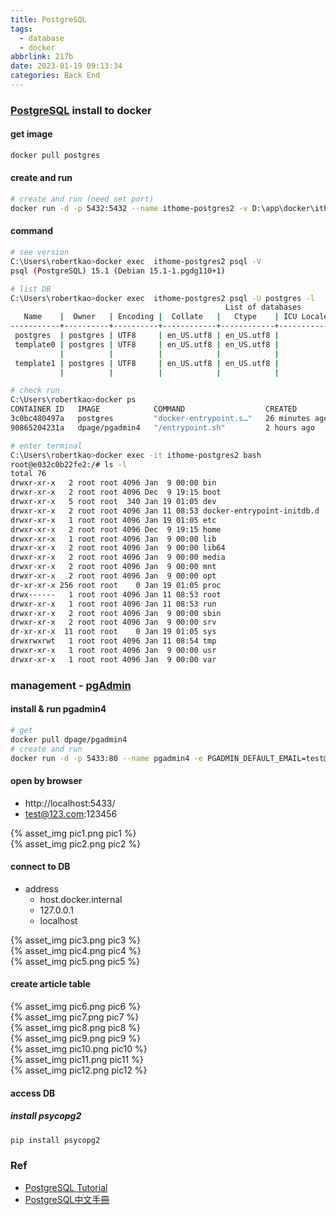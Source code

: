 ```yaml
---
title: PostgreSQL
tags:
  - database
  - docker
abbrlink: 217b
date: 2023-01-19 09:13:34
categories: Back End
---
```



### [PostgreSQL](https://hub.docker.com/_/postgres) install to docker
#### get image
``` bash
docker pull postgres
```

<!--more-->

#### create and run
``` bash
# create and run (need set port)
docker run -d -p 5432:5432 --name ithome-postgres2 -v D:\app\docker\ithome2\postgres:/var/lib/postgresql/data -e POSTGRES_PASSWORD=pg123456 postgres
```

#### command
``` bash
# see version
C:\Users\robertkao>docker exec  ithome-postgres2 psql -V
psql (PostgreSQL) 15.1 (Debian 15.1-1.pgdg110+1)

# list DB
C:\Users\robertkao>docker exec  ithome-postgres2 psql -U postgres -l
                                                List of databases
   Name    |  Owner   | Encoding |  Collate   |   Ctype    | ICU Locale | Locale Provider |   Access privileges
-----------+----------+----------+------------+------------+------------+-----------------+-----------------------
 postgres  | postgres | UTF8     | en_US.utf8 | en_US.utf8 |            | libc            |
 template0 | postgres | UTF8     | en_US.utf8 | en_US.utf8 |            | libc            | =c/postgres          +
           |          |          |            |            |            |                 | postgres=CTc/postgres
 template1 | postgres | UTF8     | en_US.utf8 | en_US.utf8 |            | libc            | =c/postgres          +
           |          |          |            |            |            |                 | postgres=CTc/postgres

# check run
C:\Users\robertkao>docker ps
CONTAINER ID   IMAGE            COMMAND                  CREATED          STATUS          PORTS                           NAMES
3c0bc480497a   postgres         "docker-entrypoint.s…"   26 minutes ago   Up 26 minutes   0.0.0.0:5432->5432/tcp          ithome-postgres2
90865204231a   dpage/pgadmin4   "/entrypoint.sh"         2 hours ago      Up 2 hours      443/tcp, 0.0.0.0:5433->80/tcp   pgadmin4

# enter terminal 
C:\Users\robertkao>docker exec -it ithome-postgres2 bash
root@e032c0b22fe2:/# ls -l
total 76
drwxr-xr-x   2 root root 4096 Jan  9 00:00 bin
drwxr-xr-x   2 root root 4096 Dec  9 19:15 boot
drwxr-xr-x   5 root root  340 Jan 19 01:05 dev
drwxr-xr-x   2 root root 4096 Jan 11 08:53 docker-entrypoint-initdb.d
drwxr-xr-x   1 root root 4096 Jan 19 01:05 etc
drwxr-xr-x   2 root root 4096 Dec  9 19:15 home
drwxr-xr-x   1 root root 4096 Jan  9 00:00 lib
drwxr-xr-x   2 root root 4096 Jan  9 00:00 lib64
drwxr-xr-x   2 root root 4096 Jan  9 00:00 media
drwxr-xr-x   2 root root 4096 Jan  9 00:00 mnt
drwxr-xr-x   2 root root 4096 Jan  9 00:00 opt
dr-xr-xr-x 256 root root    0 Jan 19 01:05 proc
drwx------   1 root root 4096 Jan 11 08:53 root
drwxr-xr-x   1 root root 4096 Jan 11 08:53 run
drwxr-xr-x   2 root root 4096 Jan  9 00:00 sbin
drwxr-xr-x   2 root root 4096 Jan  9 00:00 srv
dr-xr-xr-x  11 root root    0 Jan 19 01:05 sys
drwxrwxrwt   1 root root 4096 Jan 11 08:54 tmp
drwxr-xr-x   1 root root 4096 Jan  9 00:00 usr
drwxr-xr-x   1 root root 4096 Jan  9 00:00 var

```


### management - [pgAdmin](https://www.pgadmin.org/)
#### install & run pgadmin4
``` bash
# get
docker pull dpage/pgadmin4
# create and run
docker run -d -p 5433:80 --name pgadmin4 -e PGADMIN_DEFAULT_EMAIL=test@123.com -e PGADMIN_DEFAULT_PASSWORD=123456 dpage/pgadmin4
```


#### open by browser
+ http://localhost:5433/
+ test@123.com:123456
<div style="max-width:700px">
	{% asset_img pic1.png pic1 %}
</div>
<div style="max-width:700px">
	{% asset_img pic2.png pic2 %}
</div>

#### connect to DB
+ address 
	+ host.docker.internal
	+ 127.0.0.1
	+ localhost

<div style="max-width:700px">
	{% asset_img pic3.png pic3 %}
</div>
<div style="max-width:700px">
	{% asset_img pic4.png pic4 %}
</div>
<div style="max-width:700px">
	{% asset_img pic5.png pic5 %}
</div>

#### create article table
<div style="max-width:700px">
	{% asset_img pic6.png pic6 %}
</div>
<div style="max-width:700px">
	{% asset_img pic7.png pic7 %}
</div>
<div style="max-width:700px">
	{% asset_img pic8.png pic8 %}
</div>
<div style="max-width:700px">
	{% asset_img pic9.png pic9 %}
</div>
<div style="max-width:700px">
	{% asset_img pic10.png pic10 %}
</div>
<div style="max-width:700px">
	{% asset_img pic11.png pic11 %}
</div>
<div style="max-width:700px">
	{% asset_img pic12.png pic12 %}
</div>

#### access DB
##### install psycopg2
``` bash
pip install psycopg2
```

### Ref 
+ [PostgreSQL Tutorial](https://www.educba.com/data-science/data-science-tutorials/postgresql-tutorial/)
+ [PostgreSQL中文手冊](https://docs.postgresql.tw/)
